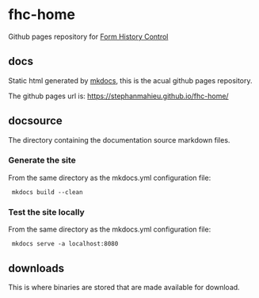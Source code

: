 # fhc-home
Github pages repository for [Form History Control](https://stephanmahieu.github.io/fhc-home/)

## docs
Static html generated by [mkdocs](https://www.mkdocs.org/), this is the acual github pages repository.

The github pages url is: https://stephanmahieu.github.io/fhc-home/

## docsource
The directory containing the documentation source markdown files.

### Generate the site
From the same directory as the mkdocs.yml configuration file:

     mkdocs build --clean

### Test the site locally
From the same directory as the mkdocs.yml configuration file:

     mkdocs serve -a localhost:8080

## downloads
This is where binaries are stored that are made available for download.